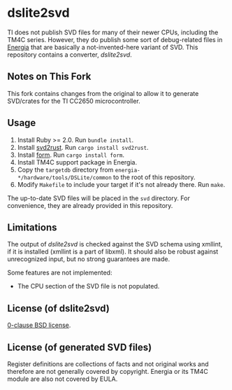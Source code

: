 dslite2svd
==========

TI does not publish SVD files for many of their newer CPUs, including the TM4C series.
However, they do publish some sort of debug-related files in [Energia][] that are basically
a not-invented-here variant of SVD. This repository contains a converter, _dslite2svd_.

[Energia]: http://energia.nu/

Notes on This Fork
------------------

This fork contains changes from the original to allow it to generate SVD/crates
for the TI CC2650 microcontroller.

Usage
-----

1. Install Ruby >= 2.0. Run `bundle install`.
2. Install [svd2rust]. Run `cargo install svd2rust`.
3. Install [form]. Run `cargo install form`.
4. Install TM4C support package in Energia.
5. Copy the `targetdb` directory from `energia-*/hardware/tools/DSLite/common`
   to the root of this repository.
6. Modify `Makefile` to include your target if it's not already there. Run `make`.

The up-to-date SVD files will be placed in the `svd` directory. For convenience,
they are already provided in this repository.

[form]: https://github.com/djmcgill/form
[svd2rust]: https://github.com/rust-embedded/svd2rust

Limitations
-----------

The output of _dslite2svd_ is checked against the SVD schema using xmllint, if it is installed
(xmllint is a part of libxml). It should also be robust against unrecognized input,
but no strong guarantees are made.

Some features are not implemented:
  * The CPU section of the SVD file is not populated.

License (of dslite2svd)
-----------------------

[0-clause BSD license](LICENSE-0BSD.txt).

License (of generated SVD files)
--------------------------------

Register definitions are collections of facts and not original works and therefore are
not generally covered by copyright. Energia or its TM4C module are also not covered by EULA.
